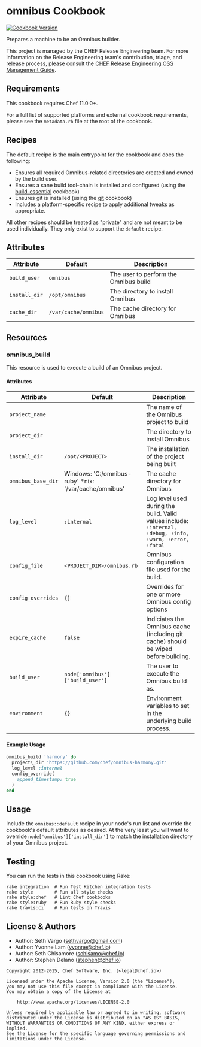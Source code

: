 omnibus Cookbook
================

[![Cookbook Version](https://img.shields.io/cookbook/v/omnibus.svg)](https://supermarket.chef.io/cookbooks/omnibus)

Prepares a machine to be an Omnibus builder.

This project is managed by the CHEF Release Engineering team. For more information on the Release Engineering team's contribution, triage, and release process, please consult the [CHEF Release Engineering OSS Management Guide](https://docs.google.com/a/opscode.com/document/d/1oJB0vZb_3bl7_ZU2YMDBkMFdL-EWplW1BJv_FXTUOzg/edit).

Requirements
------------
This cookbook requires Chef 11.0.0+.

For a full list of supported platforms and external cookbook requirements, please see the `metadata.rb` file at the root of the cookbook.


Recipes
-------
The default recipe is the main entrypoint for the cookbook and does the following:

- Ensures all required Omnibus-related directories are created and owned by the build user.
- Ensures a sane build tool-chain is installed and configured (using the [build-essential](http://community.opscode.com/cookbooks/build-essential) cookbook)
- Ensures git is installed (using the [git](http://community.opscode.com/cookbooks/git) cookbook)
- Includes a platform-specific recipe to apply additional tweaks as appropriate.

All other recipes should be treated as "private" and are not meant to be used individually. They only exist to support the `default` recipe.


Attributes
----------
| Attribute     | Default              | Description                           |
|---------------|----------------------|---------------------------------------|
| `build_user`  | `omnibus`            | The user to perform the Omnibus build |
| `install_dir` | `/opt/omnibus`       | The directory to install Omnibus      |
| `cache_dir`   | `/var/cache/omnibus` | The cache directory for Omnibus       |


Resources
---------

### omnibus_build

This resource is used to execute a build of an Omnibus project.

#### Attributes

| Attribute          | Default                                               | Description                           |
|--------------------|-------------------------------------------------------|---------------------------------------|
| `project_name`     |                                                       | The name of the Omnibus project to build |
| `project_dir`      |                                                       | The directory to install Omnibus |
| `install_dir`      | `/opt/<PROJECT>`                                      | The installation of the project being built |
| `omnibus_base_dir` | Windows: 'C:/omnibus-ruby' *nix: '/var/cache/omnibus' | The cache directory for Omnibus |
| `log_level`        | `:internal`                                           | Log level used during the build. Valid values include: `:internal, :debug, :info, :warn, :error, :fatal` |
| `config_file`      | `<PROJECT_DIR>/omnibus.rb`                            | Omnibus configuration file used for the build. |
| `config_overrides` | `{}`                                                  | Overrides for one or more Omnibus config options |
| `expire_cache`     | `false`                                               | Indiciates the Omnibus cache (including git cache) should be wiped before building.  |
| `build_user`       | `node['omnibus']['build_user']`                       | The user to execute the Omnibus build as. |
| `environment`      | `{}`                                                  | Environment variables to set in the underlying build process. |

#### Example Usage

```ruby
omnibus_build 'harmony' do
  project\_dir 'https://github.com/chef/omnibus-harmony.git'
  log_level :internal
  config_override(
    append_timestamp: true
  )
end
```

Usage
-----
Include the `omnibus::default` recipe in your node's run list and override the cookbook's default attributes as desired. At the very least you will want to override `node['omnibus']['install_dir']` to match the installation directory of your Omnibus project.


Testing
-------
You can run the tests in this cookbook using Rake:

```text
rake integration  # Run Test Kitchen integration tests
rake style        # Run all style checks
rake style:chef   # Lint Chef cookbooks
rake style:ruby   # Run Ruby style checks
rake travis:ci    # Run tests on Travis
```


License & Authors
-----------------
- Author: Seth Vargo (<sethvargo@gmail.com>)
- Author: Yvonne Lam (<yvonne@chef.io>)
- Author: Seth Chisamore (<schisamo@chef.io>)
- Author: Stephen Delano (<stephen@chef.io>)

```text
Copyright 2012-2015, Chef Software, Inc. (<legal@chef.io>)

Licensed under the Apache License, Version 2.0 (the "License");
you may not use this file except in compliance with the License.
You may obtain a copy of the License at

    http://www.apache.org/licenses/LICENSE-2.0

Unless required by applicable law or agreed to in writing, software
distributed under the License is distributed on an "AS IS" BASIS,
WITHOUT WARRANTIES OR CONDITIONS OF ANY KIND, either express or implied.
See the License for the specific language governing permissions and
limitations under the License.
```

